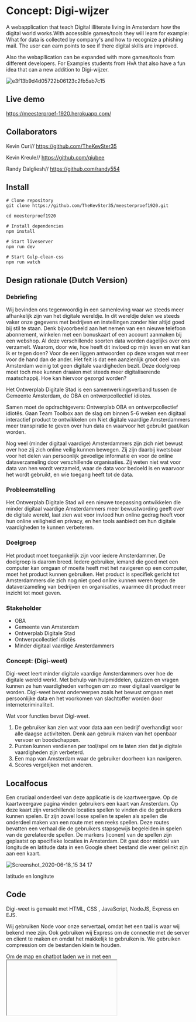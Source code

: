 
# Concept: Digi-wijzer

A webapplication that teach Digital illiterate living in Amsterdam how the digital world works.With accessible games/tools they will learn for example: What for data is collected by company's and how to recognize a phishing mail. The user can earn points to see if there digital skills are improved. 

Also the webapllication can be expanded with more games/tools from different developers. For Examples students from HvA that also have a fun idea that can a new addition to Digi-wijzer.

![e3f13b9d4d05722b06123c2fb5ab7c15](https://user-images.githubusercontent.com/43183768/84875798-c080e380-b086-11ea-998c-a23973f62cca.jpg)

## Live demo
https://meesterproef-1920.herokuapp.com/

## Collaborators

Kevin Curi// https://github.com/TheKevSter35

Kevin Kreule// https://github.com/qiubee

Randy Dalgliesh// https://github.com/randy554


## Install 

```
# Clone repository
git clone https://github.com/TheKevSter35/meesterproef1920.git

cd meesterproef1920

# Install dependencies
npm install

# Start liveserver 
npm run dev

# Start Gulp-clean-css
npm run watch
```

## Design rationale (Dutch Version)

### Debriefing

Wij bevinden ons tegenwoordig in een samenleving waar we steeds meer afhankelijk zijn van het digitale wereldje. In dit wereldje delen we steeds vaker onze gegevens met bedrijven en instellingen zonder hier altijd goed bij stil te staan. Denk bijvoorbeeld aan het nemen van een nieuwe telefoon abonnement, winkelen met een bonuskaart of een account aanmaken bij een webshop. Al deze verschillende soorten data worden dagelijks over ons verzamelt. Waarom, door wie, hoe heeft dit invloed op mijn leven en wat kan ik er tegen doen? Voor de een liggen antwoorden op deze vragen wat meer voor de hand dan de ander. Het feit is dat een aanzienlijk groot deel van Amsterdam weinig tot geen digitale vaardigheden bezit. Deze doelgroep moet toch mee kunnen draaien met steeds meer digitaliserende maatschappij. Hoe kan hiervoor gezorgd worden? 

Het Ontwerplab Digitale Stad is een samenwerkingsverband tussen de Gemeente Amsterdam, de OBA en ontwerpcollectief idiotes.  

Samen moet de opdrachtgevers: Ontwerplab OBA en ontwerpcollectief idiotēs. Gaan Team Toolbox aan de slag om binnen 5-6 weken een digitaal interactief product te ontwikkelen om Niet digitale vaardige Amsterdammers meer transpiratie te geven over hun data en waarvoor het gebruikt gaat/kan worden. 

Nog veel (minder digitaal vaardige) Amsterdammers zijn zich niet bewust over hoe zij zich online veilig kunnen bewegen. Zij zijn daarbij kwetsbaar voor het delen van persoonlijk gevoelige informatie en voor de online dataverzameling door verschillende organisaties. Zij weten niet wat voor data van hen wordt verzameld, waar de data voor bedoeld is en waarvoor het wordt gebruikt, en wie toegang heeft tot de data. 

### Probleemstelling

Het Ontwerplab Digitale Stad wil een nieuwe toepassing ontwikkelen die minder digitaal vaardige Amsterdammers meer bewustwording geeft over de digitale wereld, laat zien wat voor invloed hun online gedrag heeft voor hun online veiligheid en privacy, en hen tools aanbiedt om hun digitale vaardigheden te kunnen verbeteren.

### Doelgroep

Het product moet toegankelijk zijn voor iedere Amsterdammer. De doelgroep is daarom breed. Iedere gebruiker, iemand die goed met een computer kan omgaan of moeite heeft met het navigeren op een computer, moet het product kunnen gebruiken.  Het product is specifiek gericht tot Amsterdammers die zich nog niet goed online kunnen weren tegen de dataverzameling van bedrijven en organisaties, waarmee dit product meer inzicht tot moet geven.

### Stakeholder

- OBA
- Gemeente van Amsterdam
- Ontwerplab Digitale Stad
- Ontwerpcollectief idiotēs
- Minder digitaal vaardige Amsterdammers

### Concept: (Digi-weet)

Digi-weet leert minder digitale vaardige Amsterdammers over hoe de digitale wereld werkt. Met behulp van hulpmiddelen, quizzen en vragen kunnen ze hun vaardigheden verhogen om zo meer digitaal vaardiger te worden. Digi-weet bevat onderwerpen zoals het bewust omgaan met persoonlijke data en het voorkomen van slachtoffer worden door internetcriminaliteit. 

Wat voor functies bevat Digi-weet.

1. De gebruiker kan zien wat voor data aan een bedrijf overhandigt voor alle daagse  activiteiten. Denk aan gebruik maken van het openbaar vervoer en boodschappen. 
2. Punten kunnen verdienen per tool/spel om te laten zien dat je digitale vaardigheden zijn verbeterd.
3. Een map van Amsterdam waar de gebruiker doorheen kan navigeren.
4. Scores vergelijken met anderen.

## Localfocus

Een cruciaal onderdeel van deze applicatie is de kaartweergave. Op de kaartweergave pagina vinden gebruikers een kaart van Amsterdam. Op deze kaart zijn verschillende locaties spellen te vinden die de gebruikers kunnen spelen. Er zijn zowel losse spellen te spelen als spellen die onderdeel maken van een route met een reeks spellen. Deze routes bevatten een verhaal die de gebruikers stapsgewijs begeleiden in spelen van de gerelateerde spellen. De markers (iconen) van de spellen zijn geplaatst op specifieke locaties in Amsterdam. Dit gaat door middel van longitude en latitude data in een Google sheet bestand die weer gelinkt zijn aan een kaart.

![Screenshot_2020-06-18_15 34 17](https://user-images.githubusercontent.com/43183768/85027081-c9061680-b179-11ea-8e4e-0b588e8eb1fa.png)

latitude en longitute

## Code

Digi-weet is gemaakt met HTML, CSS , JavaScript, NodeJS, Express en EJS.

Wij gebruiken Node voor onze servertaal, omdat het een taal is waar wij bekend mee zijn. Ook gebruiken wij Express om de connectie met de server en client te maken en omdat het makkelijk te gebruiken is. We gebruiken compression om de bestanden klein te houden. 

Om de map en chatbot laden we in met een <iframe> die wij van de opdrachtgever hebben gekregen. 

- Code voorbeelden

### Structuur

- server/
    - modules/ (JS functies)
    - Routes/ (Render componenten)
    - server root bestand
    - config files
- client/
    - public/ (client side)
        - CSS/  alle css bestanden met een minified css bestand.
        - JS/
        - Source/ Afbeelingen, Iconen, fonts
        - types/ (TypeScript types)
        - utils/ (General utility JavaScript functions)
        - Server application root file
    - views (Render component)
        - partials/ (Navigatie, footer )
        - pages/ all ejs pages
        - Source/ Afbeelingen, Iconen, fonts
        - types/ (TypeScript types)
        - utils/ (General utility JavaScript functions)
        - Server application root file
- .eslintrc.json/ een rightlijn van JS schrijven

- gulpfile.js/ Alle losse css bestand te combineren.

- package.json

- .gitignore

- Procfile/ Voor heroku om the site te kunnen draaien.

### Product biography 
Kevin Curi// https://github.com/TheKevSter35/meesterproef-1920/wiki/

Kevin Kreule// https://github.com/qiubee/meesterproef-1920/wiki/

Randy Dalgliesh// https://github.com/randy554/meesterproef-1920/wiki/

## Reflection



